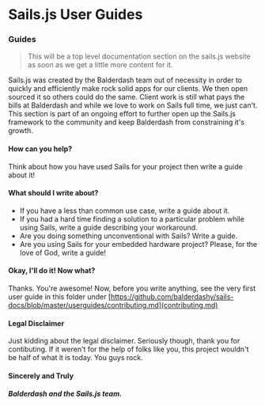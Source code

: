 # Sails.js User Guides
### Guides

> This will be a top level documentation section on the sails.js website as soon as we get a little more content for it.

Sails.js was created by the Balderdash team out of necessity in order to quickly and efficiently make rock solid apps for our clients.  We then open sourced it so others could do the same.  Client work is still what pays the bills at Balderdash and while we love to work on Sails full time, we just can't.  This section is part of an ongoing effort to further open up the Sails.js framework to the community and keep Balderdash from constraining it's growth.

#### How can you help?
Think about how you have used Sails for your project then write a guide about it!

#### What should I write about?
- If you have a less than common use case, write a guide about it.
- If you had a hard time finding a solution to a particular problem while using Sails, write a guide describing your workaround.
- Are you doing something unconventional with Sails?  Write a guide.  
- Are you using Sails for your embedded hardware project?  Please, for the love of God, write a guide!

#### Okay, I'll do it! Now what? 

Thanks.  You're awesome!  Now, before you write anything, see the very first user guide in this folder under [https://github.com/balderdashy/sails-docs/blob/master/userguides/contributing.md](contributing.md)

#### Legal Disclaimer

Just kidding about the legal disclaimer.  Seriously though, thank you for contibuting.  If it weren't for the help of folks like you, this project wouldn't be half of what it is today.  You guys rock.

#### Sincerely and Truly
##### Balderdash and the Sails.js team.

<docmeta name="uniqueID" value="sailsUserGuides83838">
<docmeta name="displayName" value="User Submitted Guides">
